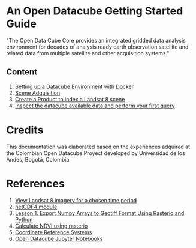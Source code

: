 # An Open Datacube Getting Started Guide

"The Open Data Cube Core provides an integrated gridded data analysis environment for decades of analysis ready earth observation satellite and related data from multiple satellite and other acquisition systems."

## Content

1. [Setting up a Datacube Environment with Docker](https://github.com/DonAurelio/manuals/blob/master/open-datacube/1.geting_started.md)
2. [Scene Adquisition](https://github.com/DonAurelio/manuals/blob/master/open-datacube/2.scene_adquisition.md)
3. [Create a Product to index a Landsat 8 scene](https://github.com/DonAurelio/manuals/blob/master/open-datacube/3.product_creation.md)
4. [Inspect the datacube available data and perform your first query](https://github.com/DonAurelio/manuals/blob/master/open-datacube/4.inspect_datacube_data.md)

# Credits

This documentation was elaborated based on the experiences adquired at the Colombian Open Datacube Proyect developed by Universidad de los Andes, Bogotá, Colombia.

# References 

1. [View Landsat 8 imagery for a chosen time period](http://geoscienceaustralia.github.io/digitalearthau/notebooks/09_Workflows/RetrieveLandsat8ViewAndExport.html)
2. [netCDF4 module](https://unidata.github.io/netcdf4-python/netCDF4/index.html)
3. [Lesson 1. Export Numpy Arrays to Geotiff Format Using Rasterio and Python](https://www.earthdatascience.org/courses/earth-analytics-python/multispectral-remote-sensing-in-python/export-numpy-array-to-geotiff-in-python/)
4. [Calculate NDVI using rasterio](http://www.loicdutrieux.net/pyLandsat/NDVI_calc.html)
5. [Coordinate Reference Systems](https://docs.qgis.org/testing/en/docs/gentle_gis_introduction/coordinate_reference_systems.html)
6. [Open Datacube Jupyter Notebooks](https://datacube-core.readthedocs.io/en/stable/user/guide.html)